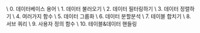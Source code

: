 

\\ 0. 데이터베이스 용어
\\ 1. 데이터 불러오기
\\ 2. 데이터 필터링하기
\\ 3. 데이터 정렬하기
\\ 4. 여러가지 함수
\\ 5. 데이터 그룹화
\\ 6. 데이터 분할분석
\\ 7. 테이블 합치기
\\ 8. 서브 쿼리
\\ 9. 사용자 정의 함수
\\ 10. 테이블&데이터 핸들링
